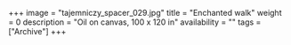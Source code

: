 +++
image = "tajemniczy_spacer_029.jpg"
title = "Enchanted walk"
weight = 0
description = "Oil on canvas, 100 x 120 in"
availability = ""
tags = ["Archive"]
+++
